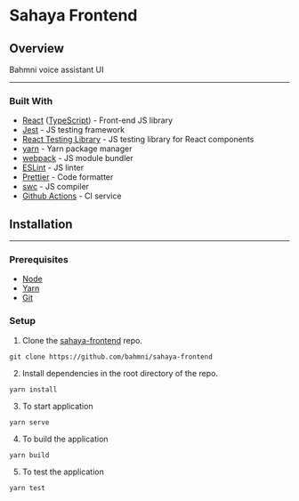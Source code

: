 # Sahaya Frontend

## Overview

Bahmni voice assistant UI

---

### Built With

* [React](https://reactjs.org/) ([TypeScript](https://www.typescriptlang.org)) - Front-end JS library
* [Jest](https://jestjs.io/) - JS testing framework
* [React Testing Library](https://testing-library.com/) - JS testing library for React components
* [yarn](https://yarnpkg.com/) - Yarn package manager
* [webpack](https://webpack.js.org/) - JS module bundler
* [ESLint](https://eslint.org/) - JS linter
* [Prettier](https://prettier.io/) - Code formatter
* [swc](https://swc.rs/docs/getting-started) - JS compiler
* [Github Actions](https://travis-ci.org/) - CI service

## Installation
---

### Prerequisites

* [Node](https://nodejs.org/en/download/)
* [Yarn](https://classic.yarnpkg.com/lang/en/docs/install/#mac-stable)
* [Git](https://git-scm.com/downloads)

### Setup

1. Clone the [sahaya-frontend](https://github.com/bahmni/sahaya-frontend) repo.
```
git clone https://github.com/bahmni/sahaya-frontend
```

2. Install dependencies in the root directory of the repo.
```
yarn install
```
3. To start application
```
yarn serve
```

4. To build the application
```
yarn build
```

5. To test the application
```
yarn test
```